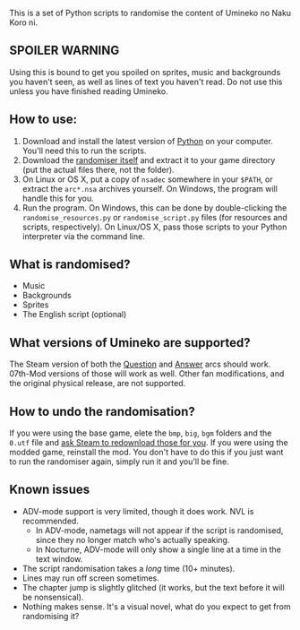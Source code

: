 This is a set of Python scripts to randomise the content of Umineko no Naku Koro ni.

## SPOILER WARNING
Using this is bound to get you spoiled on sprites, music and backgrounds you haven't seen, as well as lines of text you haven't read. Do not use this unless you have finished reading Umineko.

## How to use:
1. Download and install the latest version of [Python](https://python.org) on your computer. You'll need this to run the scripts.
2. Download the [randomiser itself](../../archive/master.zip) and extract it to your game directory (put the actual files there, not the folder).
3. On Linux or OS X, put a copy of `nsadec` somewhere in your `$PATH`, or extract the `arc*.nsa` archives yourself. On Windows, the program will handle this for you.
4. Run the program. On Windows, this can be done by double-clicking the `randomise_resources.py` or `randomise_script.py` files (for resources and scripts, respectively). On Linux/OS X, pass those scripts to your Python interpreter via the command line.

## What is randomised?
- Music
- Backgrounds
- Sprites
- The English script (optional)

## What versions of Umineko are supported?
The Steam version of both the [Question](https://store.steampowered.com/app/406550/) and [Answer](https://store.steampowered.com/app/639490/) arcs should work. 07th-Mod versions of those will work as well. Other fan modifications, and the original physical release, are not supported.

## How to undo the randomisation?
If you were using the base game, elete the `bmp`, `big`, `bgm` folders and the `0.utf` file and [ask Steam to redownload those for you](https://support.steampowered.com/kb_article.php?ref=2037-QEUH-3335). If you were using the modded game, reinstall the mod. You don't have to do this if you just want to run the randomiser again, simply run it and you'll be fine.

## Known issues
- ADV-mode support is very limited, though it does work. NVL is recommended.
  - In ADV-mode, nametags will not appear if the script is randomised, since they no longer match who's actually speaking.
  - In Nocturne, ADV-mode will only show a single line at a time in the text window.
- The script randomisation takes a *long* time (10+ minutes).
- Lines may run off screen sometimes.
- The chapter jump is slightly glitched (it works, but the text before it will be nonsensical).
- Nothing makes sense. It's a visual novel, what do you expect to get from randomising it?

